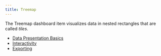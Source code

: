 ```yaml
---
title: Treemap
---
```

The Treemap dashboard item visualizes data in nested rectangles that are called _tiles_.
* [Data Presentation Basics](../../../../dashboard-for-web/articles/web-dashboard-viewer-mode/dashboard-items/treemap/data-presentation-basics.md)
* [Interactivity](../../../../dashboard-for-web/articles/web-dashboard-viewer-mode/dashboard-items/treemap/interactivity.md)
* [Exporting](../../../../dashboard-for-web/articles/web-dashboard-viewer-mode/dashboard-items/treemap/exporting.md)